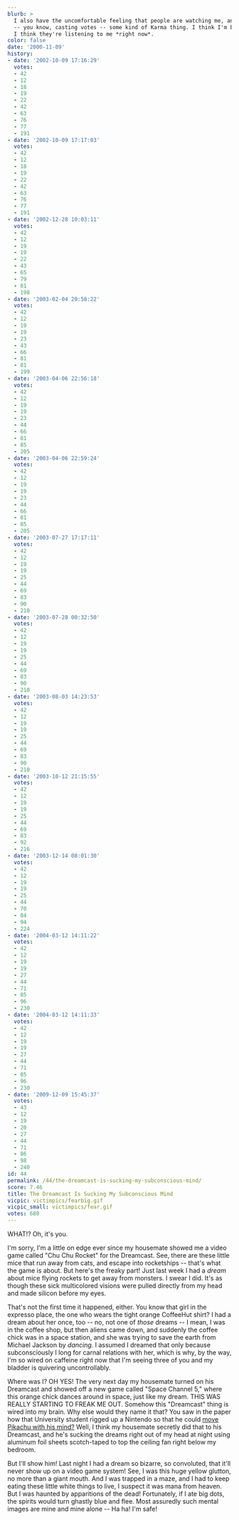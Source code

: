 ```yaml
---
blurb: >
  I also have the uncomfortable feeling that people are watching me, and judging me
  -- you know, casting votes -- some kind of Karma thing. I think I'm being watched.
  I think they're listening to me *right now*.
color: false
date: '2000-11-09'
history:
- date: '2002-10-09 17:16:29'
  votes:
  - 42
  - 12
  - 18
  - 19
  - 22
  - 42
  - 63
  - 76
  - 77
  - 191
- date: '2002-10-09 17:17:03'
  votes:
  - 42
  - 12
  - 18
  - 19
  - 22
  - 42
  - 63
  - 76
  - 77
  - 191
- date: '2002-12-28 10:03:11'
  votes:
  - 42
  - 12
  - 19
  - 19
  - 22
  - 43
  - 65
  - 79
  - 81
  - 198
- date: '2003-02-04 20:58:22'
  votes:
  - 42
  - 12
  - 19
  - 19
  - 23
  - 43
  - 66
  - 81
  - 81
  - 199
- date: '2003-04-06 22:56:18'
  votes:
  - 42
  - 12
  - 19
  - 19
  - 23
  - 44
  - 66
  - 81
  - 85
  - 205
- date: '2003-04-06 22:59:24'
  votes:
  - 42
  - 12
  - 19
  - 19
  - 23
  - 44
  - 66
  - 81
  - 85
  - 205
- date: '2003-07-27 17:17:11'
  votes:
  - 42
  - 12
  - 19
  - 19
  - 25
  - 44
  - 69
  - 83
  - 90
  - 210
- date: '2003-07-28 00:32:50'
  votes:
  - 42
  - 12
  - 19
  - 19
  - 25
  - 44
  - 69
  - 83
  - 90
  - 210
- date: '2003-08-03 14:23:53'
  votes:
  - 42
  - 12
  - 19
  - 19
  - 25
  - 44
  - 69
  - 83
  - 90
  - 210
- date: '2003-10-12 21:15:55'
  votes:
  - 42
  - 12
  - 19
  - 19
  - 25
  - 44
  - 69
  - 83
  - 92
  - 216
- date: '2003-12-14 08:01:30'
  votes:
  - 42
  - 12
  - 19
  - 19
  - 25
  - 44
  - 70
  - 84
  - 94
  - 224
- date: '2004-03-12 14:11:22'
  votes:
  - 42
  - 12
  - 19
  - 19
  - 27
  - 44
  - 71
  - 85
  - 96
  - 230
- date: '2004-03-12 14:11:33'
  votes:
  - 42
  - 12
  - 19
  - 19
  - 27
  - 44
  - 71
  - 85
  - 96
  - 230
- date: '2009-12-09 15:45:37'
  votes:
  - 43
  - 12
  - 19
  - 20
  - 27
  - 44
  - 71
  - 86
  - 98
  - 240
id: 44
permalink: /44/the-dreamcast-is-sucking-my-subconscious-mind/
score: 7.46
title: The Dreamcast Is Sucking My Subconscious Mind
vicpic: victimpics/fearbig.gif
vicpic_small: victimpics/fear.gif
votes: 680
---
```


WHAT!? Oh, it's you.

I'm sorry, I'm a little on edge ever since my housemate showed me a
video game called "Chu Chu Rocket" for the Dreamcast. See, there are
these little mice that run away from cats, and escape into rocketships
-- that's what the game is about. But here's the freaky part! Just last
week I had a *dream* about mice flying rockets to get away from
monsters. I swear I did. It's as though these sick multicolored visions
were pulled directly from my head and made silicon before my eyes.

That's not the first time it happened, either. You know that girl in the
expresso place, the one who wears the tight orange CoffeeHut shirt? I
had a dream about her once, too -- no, not one of *those* dreams -- I
mean, I was in the coffee shop, but then aliens came down, and suddenly
the coffee chick was in a space station, and she was trying to save the
earth from Michael Jackson by *dancing.* I assumed I dreamed that only
because subconsciously I long for carnal relations with her, which is
why, by the way, I'm so wired on caffeine right now that I'm seeing
three of you and my bladder is quivering uncontrollably.

Where was I? OH YES! The very next day my housemate turned on his
Dreamcast and showed off a new game called "Space Channel 5," where this
orange chick dances around in space, just like my dream. THIS WAS REALLY
STARTING TO FREAK ME OUT. Somehow this "Dreamcast" thing is wired into
my brain. Why else would they name it that? You saw in the paper how
that University student rigged up a Nintendo so that he could [move
Pikachu with his mind?](%ARTICLE[36]%) Well, I think my housemate
secretly did that to his Dreamcast, and he's sucking the dreams right
out of my head at night using aluminum foil sheets scotch-taped to top
the ceiling fan right below my bedroom.

But I'll show him! Last night I had a dream so bizarre, so convoluted,
that it'll never show up on a video game system! See, I was this huge
yellow glutton, no more than a giant mouth. And I was trapped in a maze,
and I had to keep eating these little white things to live, I suspect it
was mana from heaven. But I was haunted by apparitions of the dead!
Fortunately, if I ate big dots, the spirits would turn ghastly blue and
flee. Most assuredly such mental images are mine and mine alone -- Ha
ha! I'm safe!